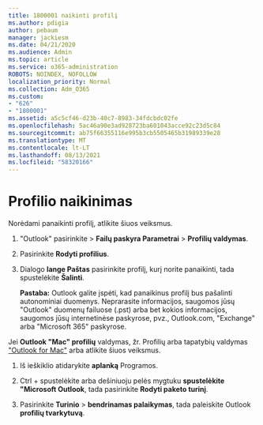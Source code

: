 ```yaml
---
title: 1800001 naikinti profilį
ms.author: pdigia
author: pebaum
manager: jackiesm
ms.date: 04/21/2020
ms.audience: Admin
ms.topic: article
ms.service: o365-administration
ROBOTS: NOINDEX, NOFOLLOW
localization_priority: Normal
ms.collection: Adm_O365
ms.custom:
- "626"
- "1800001"
ms.assetid: a5c5cf46-d23b-40c7-8983-34fdcbdc02fe
ms.openlocfilehash: 5ac46a90e3ad928723ba601043acce92c23d5c84
ms.sourcegitcommit: ab75f66355116e995b3cb5505465b31989339e28
ms.translationtype: MT
ms.contentlocale: lt-LT
ms.lasthandoff: 08/13/2021
ms.locfileid: "58320166"
---
```

# <a name="delete-a-profile"></a>Profilio naikinimas

Norėdami panaikinti profilį, atlikite šiuos veiksmus.
  
1. "Outlook" pasirinkite  \> **Failų paskyra Parametrai** \> **Profilių valdymas**.

2. Pasirinkite **Rodyti profilius**.

3. Dialogo **lange Paštas** pasirinkite profilį, kurį norite panaikinti, tada spustelėkite **Šalinti**.

    **Pastaba:** Outlook galite įspėti, kad panaikinus profilį bus pašalinti autonominiai duomenys. Neprarasite informacijos, saugomos jūsų "Outlook" duomenų failuose (.pst) arba bet kokios informacijos, saugomos jūsų internetinėse paskyrose, pvz., Outlook.com, "Exchange" arba "Microsoft 365" paskyrose.
  
Jei **Outlook "Mac" profilių** valdymas, žr. Profilių arba tapatybių valdymas ["Outlook for Mac"](https://support.office.com/article/fed2a955-74df-4a24-bef6-78a426958c4c.aspx) arba atlikite šiuos veiksmus.
  
1. Iš ieškiklio atidarykite **aplanką** Programos.

2. Ctrl + spustelėkite arba dešiniuoju pelės mygtuku **spustelėkite "Microsoft Outlook**, tada pasirinkite **Rodyti paketo turinį**.

3. Pasirinkite **Turinio** \> **bendrinamas palaikymas**, tada paleiskite Outlook **profilių tvarkytuvą**.
